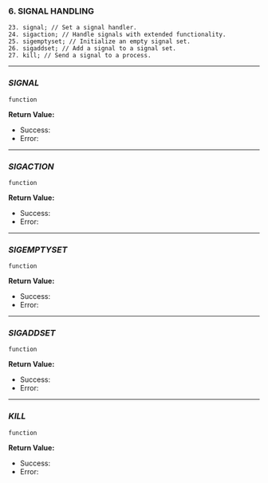 ###  6.       SIGNAL HANDLING
```
23. signal; // Set a signal handler.
24. sigaction; // Handle signals with extended functionality.
25. sigemptyset; // Initialize an empty signal set.
26. sigaddset; // Add a signal to a signal set.
27. kill; // Send a signal to a process.
```
________________________________________________________________
### _SIGNAL_
```
function
```
 
**Return Value:**
- Success:
- Error:
____________________________________
### _SIGACTION_
```
function
```
 
**Return Value:**
- Success:
- Error:
____________________________________
### _SIGEMPTYSET_
```
function
```
 
**Return Value:**
- Success:
- Error:
_____________________________
### _SIGADDSET_
```
function
```

**Return Value:**
- Success:
- Error:
________________________________________
### _KILL_
```
function
```

**Return Value:**
- Success:
- Error: